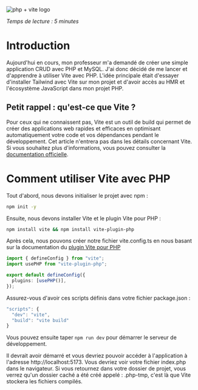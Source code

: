 <img src="https://camo.githubusercontent.com/f59a0f92aa5c5a29a35437c7bef1359a50b80363c8d7b70d5751fd91602c6da3/68747470733a2f2f766974652d7068702e6e697469746563682e64652f6173736574732f766974652d7068702e6c6f676f2e737667" alt="php + vite logo" class="mx-auto"/>

<i>Temps de lecture : 5 minutes</i>

# Introduction

Aujourd'hui en cours, mon professeur m'a demandé de créer une simple application CRUD avec PHP et MySQL. J'ai donc décidé de me lancer et d'apprendre à utiliser Vite avec PHP. L'idée principale était d'essayer d'installer Tailwind avec Vite sur mon projet et d'avoir accès au HMR et l'écosystème JavaScript dans mon projet PHP.

## Petit rappel : qu'est-ce que Vite ?

Pour ceux qui ne connaissent pas, Vite est un outil de build qui permet de créer des applications web rapides et efficaces en optimisant automatiquement votre code et vos dépendances pendant le développement. Cet article n'entrera pas dans les détails concernant Vite. Si vous souhaitez plus d'informations, vous pouvez consulter la [documentation officielle](https://vitejs.dev/).

# Comment utiliser Vite avec PHP

Tout d'abord, nous devons initialiser le projet avec npm :

```bash
npm init -y
```

Ensuite, nous devons installer Vite et le plugin Vite pour PHP :

```bash
npm install vite && npm install vite-plugin-php
```

Après cela, nous pouvons créer notre fichier vite.config.ts en nous basant sur la documentation du [plugin Vite pour PHP](https://vite-php.nititech.de/)

```typescript
import { defineConfig } from "vite";
import usePHP from "vite-plugin-php";

export default defineConfig({
  plugins: [usePHP()],
});
```

Assurez-vous d'avoir ces scripts définis dans votre fichier package.json :

```js
"scripts": {
  "dev": "vite",
  "build": "vite build"
}
```

Vous pouvez ensuite taper `npm run dev` pour démarrer le serveur de développement.

Il devrait avoir démarré et vous devriez pouvoir accéder à l'application à l'adresse http://localhost:5173. Vous devriez voir votre fichier index.php dans le navigateur.
Si vous retournez dans votre dossier de projet, vous verrez qu'un dossier caché a été créé appelé : .php-tmp, c'est là que Vite stockera les fichiers compilés.
